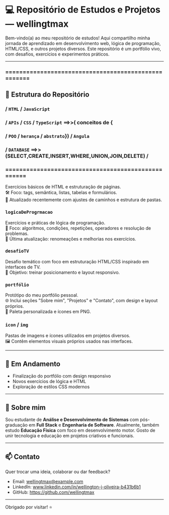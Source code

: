 # 💻 Repositório de Estudos e Projetos — wellingtmax

Bem-vindo(a) ao meu repositório de estudos! Aqui compartilho minha jornada de aprendizado em desenvolvimento web, lógica de programação, HTML/CSS, e outros projetos diversos. Este repositório é um portfólio vivo, com desafios, exercícios e experimentos práticos.

---
### ====================================================
## 📁 Estrutura do Repositório

### / `HTML` / `JavaScript`
### / `APIs` / `CSS` / `TypeScript` ==>>( conceitos de {
### / `POO` / `herança` / `abstrato`}) / `Angula` 
### / `DATABASE` ==>>(SELECT,CREATE,INSERT,WHERE,UNION,JOIN,DELETE) /
### ===================================================


Exercícios básicos de HTML e estruturação de páginas.  
🛠️ Foco: tags, semântica, listas, tabelas e formulários.  
📌 Atualizado recentemente com ajustes de caminhos e estrutura de pastas.

### `logicaDeProgrmacao`  
Exercícios e práticas de lógica de programação.  
🧠 Foco: algoritmos, condições, repetições, operadores e resolução de problemas.  
📌 Última atualização: renomeações e melhorias nos exercícios.

### `desafioTV`  
Desafio temático com foco em estruturação HTML/CSS inspirado em interfaces de TV.  
🎯 Objetivo: treinar posicionamento e layout responsivo.

### `portfólio`  
Protótipo do meu portfólio pessoal.  
🌐 Inclui seções "Sobre mim", "Projetos" e "Contato", com design e layout próprios.  
🎨 Paleta personalizada e ícones em PNG.

### `icon` / `img`  
Pastas de imagens e ícones utilizados em projetos diversos.  
🖼️ Contêm elementos visuais próprios usados nas interfaces.

---

## 🚀 Em Andamento

- Finalização do portfólio com design responsivo
- Novos exercícios de lógica e HTML
- Exploração de estilos CSS modernos

---

## 🧠 Sobre mim

Sou estudante de **Análise e Desenvolvimento de Sistemas** com pós-graduação em **Full Stack** e **Engenharia de Software**. Atualmente, também estudo **Educação Física** com foco em desenvolvimento motor. Gosto de unir tecnologia e educação em projetos criativos e funcionais.

---

## 📫 Contato

Quer trocar uma ideia, colaborar ou dar feedback?

- Email: wellingtmax@example.com
- LinkedIn: www.linkedin.com/in/wellington-j-oliveira-b431b6b1
- GitHub: https://github.com/wellingtmax

---

Obrigado por visitar! ⭐
